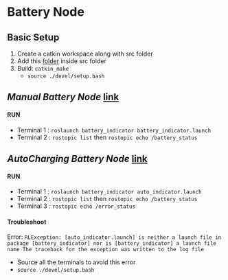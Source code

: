 # **Battery Node**

## Basic Setup

1. Create a catkin workspace along with src folder
2. Add this [folder](https://github.com/SivaHub125/AutoCharging_BatteryNode) inside src folder
3. Build: `catkin_make`
   - `source ./devel/setup.bash`

## _Manual Battery Node_ [link](https://github.com/SivaHub125/AutoCharging_BatteryNode/blob/main/battery_indicator/src/battery_node.py)

#### RUN
- Terminal 1 : `roslaunch battery_indicator battery_indicator.launch`
- Terminal 2 : `rostopic list` then `rostopic echo /battery_status` 

## _AutoCharging Battery Node_ [link](https://github.com/SivaHub125/AutoCharging_BatteryNode/blob/main/battery_indicator/src/auto_charging.py)

#### RUN
- Terminal 1 : `roslaunch battery_indicator auto_indicator.launch`
- Terminal 2 : `rostopic list` then `rostopic echo /battery_status`
- Terminal 3 : `rostopic echo /error_status`

#### Troubleshoot
Error: `RLException: [auto_indicator.launch] is neither a launch file in package [battery_indicator] nor is [battery_indicator] a launch file name
The traceback for the exception was written to the log file`

* Source all the terminals to avoid this error
* `source ./devel/setup.bash`
